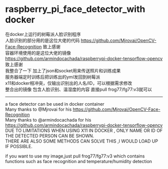 # raspberry_pi_face_detector_with docker
在docker上运行的树莓派人脸识别程序  
人脸识别的部分用的是这位大佬的代码 https://github.com/Mjrovai/OpenCV-Face-Recognition 致上感谢   
容器环境使用的是这位大佬的镜像  https://github.com/armindocachada/raspberrypi-docker-tensorflow-opencv 致上感谢   
我整合了一下 加上了json和socket用来传送照片和训练成果  
服务器端定时训练后把训练出的yml发回到树莓派  
x11和docker相冲突，仅输出识别出的人名/ID，可以根据需求修改  
整合出的镜像 包含人脸识别、温湿度的内容  直接pull frog77/fg77:v3就可以  

 
  --------------------------------------------------------------------------------------------------------
a face detector can be used in docker container  
Many thanks to @Mjrovai for his https://github.com/Mjrovai/OpenCV-Face-Recognition  
Many thanks to @armindocachada for his https://github.com/armindocachada/raspberrypi-docker-tensorflow-opencv  
DUE TO LIMITATIONS WHEN USING X11 IN DOCKER , ONLY NAME OR ID OF THE DETECTED PERSON CAN BE SHOWN.  
THERE ARE ALSO SOME METHODS CAN SOLVE THIS ,I WOULD LOAD UP IF POSSIBLE.   

if you want to use my image,just pull frog77/fg77:v3 which contains functions such as face recognition and temperature/humidity detection  






